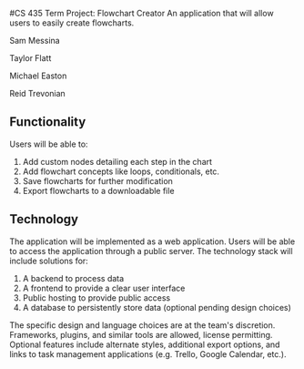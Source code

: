 #CS 435 Term Project: Flowchart Creator
An application that will allow users to easily create flowcharts. 

Sam Messina

Taylor Flatt

Michael Easton

Reid Trevonian

## Functionality

  Users will be able to:
  1. Add custom nodes detailing each step in the chart
  2. Add flowchart concepts like loops, conditionals, etc.
  3. Save flowcharts for further modification 
  4. Export flowcharts to a downloadable file

## Technology

The application will be implemented as a web application. Users will be able to access the application through a public server. The technology stack will include solutions for:

  1. A backend to process data
  2. A frontend to provide a clear user interface
  3. Public hosting to provide public access
  4. A database to persistently store data (optional pending design choices)

The specific design and language choices are at the team's discretion. Frameworks, plugins, and similar tools are allowed, license permitting.  Optional features include alternate styles, additional export options, and links to task management applications (e.g. Trello, Google Calendar, etc.). 
